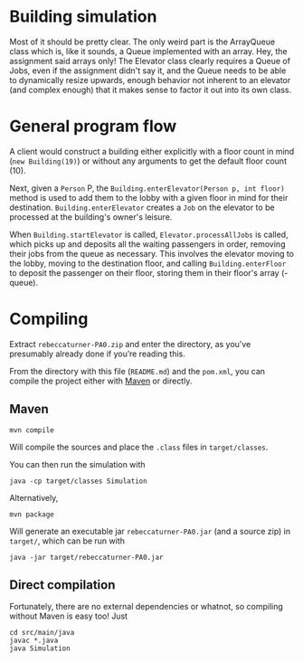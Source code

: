 # Building simulation

Most of it should be pretty clear. The only weird part is the ArrayQueue class
which is, like it sounds, a Queue implemented with an array. Hey, the assignment
said arrays only! The Elevator class clearly requires a Queue of Jobs, even if
the assignment didn't say it, and the Queue needs to be able to dynamically
resize upwards, enough behavior not inherent to an elevator (and complex enough)
that it makes sense to factor it out into its own class.

# General program flow

A client would construct a building either explicitly with a floor count in mind
(`new Building(19)`) or without any arguments to get the default floor count
(10).

Next, given a `Person` P, the `Building.enterElevator(Person p, int floor)`
method is used to add them to the lobby with a given floor in mind for their
destination. `Building.enterElevator` creates a `Job` on the elevator to be
processed at the building's owner's leisure.

When `Building.startElevator` is called, `Elevator.processAllJobs` is
called, which picks up and deposits all the waiting passengers in order,
removing their jobs from the queue as necessary. This involves the elevator
moving to the lobby, moving to the destination floor, and calling
`Building.enterFloor` to deposit the passenger on their floor, storing them in
their floor's array (-queue).

# Compiling

Extract `rebeccaturner-PA0.zip` and enter the directory, as you’ve presumably
already done if you’re reading this.

From the directory with this file (`README.md`) and the `pom.xml`, you can
compile the project either with [Maven][1] or directly.

## Maven

    mvn compile

Will compile the sources and place the `.class` files in `target/classes`.

You can then run the simulation with

    java -cp target/classes Simulation

Alternatively,

    mvn package

Will generate an executable jar `rebeccaturner-PA0.jar` (and a source zip) in
`target/`, which can be run with

    java -jar target/rebeccaturner-PA0.jar

## Direct compilation

Fortunately, there are no external dependencies or whatnot, so compiling without
Maven is easy too! Just

    cd src/main/java
    javac *.java
    java Simulation

[1]: https://maven.apache.org/
